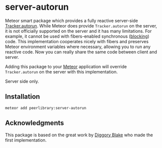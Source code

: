server-autorun
==============

Meteor smart package which provides a fully reactive server-side [Tracker.autorun](http://docs.meteor.com/#/full/tracker_autorun).
While Meteor does provide `Tracker.autorun` on the server, it is not officially supported
on the server and it has many limitations. For example, it cannot be used with fibers-enabled
synchronous ([blocking](https://github.com/peerlibrary/meteor-blocking)) code. This implementation
cooperates nicely with fibers and preserves Meteor environment variables where necessary, allowing
you to run any reactive code. Now you can really share the same code between client and server.

Adding this package to your [Meteor](http://www.meteor.com/) application will override
`Tracker.autorun` on the server with this implementation.

Server side only.

Installation
------------

```
meteor add peerlibrary:server-autorun
```

Acknowledgments
---------------

This package is based on the great work by [Diggory Blake](https://github.com/Diggsey/meteor-server-deps)
who made the first implementation.
